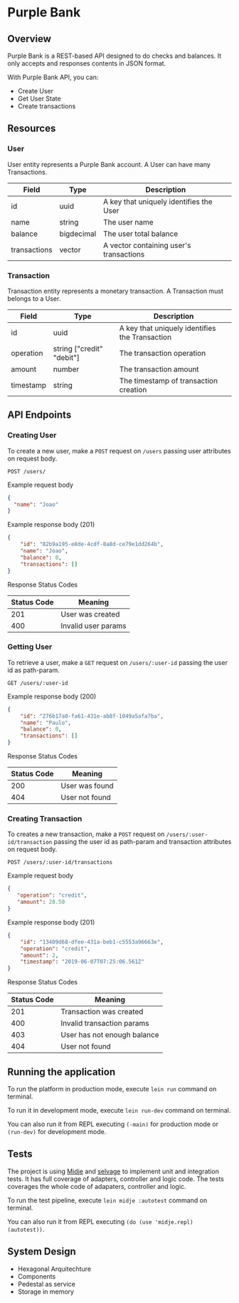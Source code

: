 # Purple Bank

## Overview 

Purple Bank is a REST-based API designed to do checks and balances. 
It only accepts and responses contents in JSON format.

With Purple Bank API, you can:
* Create User
* Get User State
* Create transactions

## Resources

### User
User entity represents a Purple Bank account. A User can have many Transactions.

| Field         | Type                     | Description                               |
| ------------- |------------------------- | ----------------------------------------- |
| id            | uuid                     | A key that uniquely identifies the User   |
| name          | string                   | The user name                             |
| balance       | bigdecimal               | The user  total balance                   |
| transactions  | vector                   | A vector containing user's transactions   |

### Transaction
Transaction entity represents a monetary transaction. A Transaction must belongs to a User.

| Field         | Type                       | Description                                      |
| ------------- |-------------------------   | ------------------------------------------------ |
| id            | uuid                       | A key that uniquely identifies the Transaction   |
| operation     | string ["credit"  "debit"] | The transaction operation                        |
| amount        | number                     | The transaction amount                           |
| timestamp     | string                     | The timestamp of transaction creation            |

## API Endpoints

### Creating User
To create a new user, make a `POST` request on `/users` passing user attributes on request body.


```
POST /users/
```

Example request body
```json
{
  "name": "Joao"
}
```


Example response body (201)
```json
{
    "id": "82b9a195-e8de-4cdf-8a8d-ce79e1dd264b",
    "name": "Joao",
    "balance": 0,
    "transactions": []
}
```

Response Status Codes

| Status Code   | Meaning                    |
| ------------- |-------------------------   | 
| 201           | User was created           | 
| 400           | Invalid user params        | 



### Getting User
To retrieve a user, make a `GET` request on `/users/:user-id` passing the user id as path-param.
```
GET /users/:user-id
```

Example response body (200)
```json
{
    "id": "276b17a0-fa61-431e-ab8f-1049a5afa7ba",
    "name": "Paulo",
    "balance": 0,
    "transactions": []
}
```

Response Status Codes

| Status Code   | Meaning                  |
| ------------- |------------------------- | 
| 200           | User was found           | 
| 404           | User not found           | 

### Creating Transaction

To creates a new transaction, make a `POST` request on `/users/:user-id/transaction` passing the user id as path-param and transaction attributes on request body.
```
POST /users/:user-id/transactions
```

Example request body 
```json
{  
   "operation": "credit",
   "amount": 20.50
}	
```

Example response body (201)
```json
{
    "id": "13409d68-dfee-431a-beb1-c5553a96663e",
    "operation": "credit",
    "amount": 2,
    "timestamp": "2019-06-07T07:25:06.561Z"
}
```
Response Status Codes

| Status Code   | Meaning                     |
| ------------- |---------------------------- | 
| 201           | Transaction was created     | 
| 400           | Invalid transaction params  | 
| 403           | User has not enough balance | 
| 404           | User not found              | 

## Running the application
To run the platform in production mode, execute `lein run` command on terminal.

To run it in development mode, execute `lein run-dev` command on terminal.

You can also run it from REPL executing  `(-main)` for production mode or `(run-dev)` for development mode.
 

## Tests
The project is using [Midje](https://github.com/marick/Midje) and [selvage](https://github.com/nubank/selvage) to implement unit and integration tests.
It has full coverage of adapters, controller and logic code.
The tests coverages the whole code of adapaters, controller and logic.

To run the test pipeline, execute `lein midje :autotest` command on terminal.

You can also run it from REPL executing  `(do (use 'midje.repl) (autotest))`.


## System Design
* Hexagonal Arquitechture
* Components
* Pedestal as service
* Storage in memory
